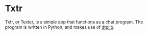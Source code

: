 # Txtr

Txtr, or Texter, is a simple app that functions as a chat program. The program is written in Python, and makes use of [dtplib](https://github.com/WKHAllen/dtplib).
